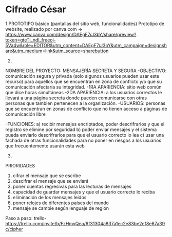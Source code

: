 # Cifrado César

1.PROTOTIPO
básico (pantallas del sitio web, funcionalidades)
Prototipo de website, realizado por canva.com -> https://www.canva.com/design/DAEgF7rJ3bY/share/preview?token=gteTi_ndI_freeoj-5Va4w&role=EDITOR&utm_content=DAEgF7rJ3bY&utm_campaign=designshare&utm_medium=link&utm_source=sharebutton

2.
NOMBRE DEL PROYECTO:  MENSAJERÍA SECRETA Y SEGURA
-OBJECTIVO: comunicación segura y privada (solo algunos usuarios pueden usar este recurso) para aquellos que se encuentran en zona de conflicto y/o que su comunicación afectaría su integridad.
-1RA APARIENCIA: sitio web común que dice horas simultáneas
-2DA APARIENCIA: a los usuarios correctos le llevará a una página secreta donde pueden comunicarse con otras personas que tambien pertenecen a la organización.
-USUARIOS: personas que se encuentran en zonas de conflicto que no tienen acceso a páginas de comunicación libre

-FUNCIONES: a) recibir mensajes encriptados, poder descrifrarlos y que el registro se elimine por seguridad
            b) poder enviar mensajes y el sistema pueda enviarlo descrifrarlos para que el usuario correcto lo lea
            c) usar una fachada de otras funcionalidades para no poner en riesgos a los usuarios que frecuentemente usarán esta web

3.
PRIORIDADES
1. cifrar el mensaje que se escribe
2. descifrar el mensaje que se enviará
3. poner cuentas regresivas para las lecturas de mensajes
4. capacidad de guardar mensajes y que el usuario correcto lo reciba
5. eliminación de los mensajes leídos
6. poner relojes de diferentes países del mundo
7. mensaje se cambie según lenguaje de región

Paso a paso: trello-
https://trello.com/invite/b/FzHmvQea/6f31304a837a1ec2e83be2ef8e67a39c/cipher
